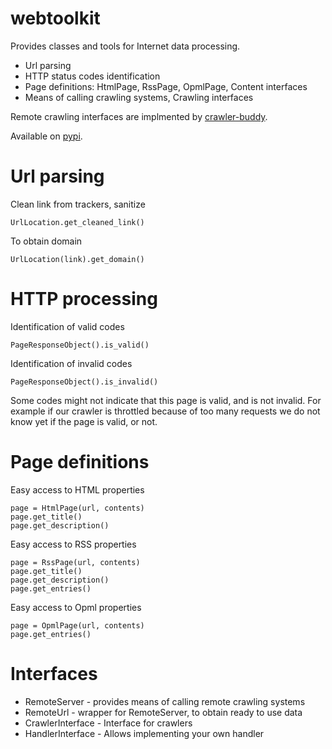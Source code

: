 # webtoolkit

Provides classes and tools for Internet data processing.

 - Url parsing
 - HTTP status codes identification
 - Page definitions: HtmlPage, RssPage, OpmlPage, Content interfaces
 - Means of calling crawling systems, Crawling interfaces

Remote crawling interfaces are implmented by [crawler-buddy](https://google.com/rumca-js/crawler-buddy).

Available on [pypi](https://pypi.org/project/webtoolkit).


# Url parsing

Clean link from trackers, sanitize
```
UrlLocation.get_cleaned_link()
```

To obtain domain
```
UrlLocation(link).get_domain()
```

# HTTP processing

Identification of valid codes
```
PageResponseObject().is_valid()
```

Identification of invalid codes
```
PageResponseObject().is_invalid()
```

Some codes might not indicate that this page is valid, and is not invalid. For example if our crawler is throttled because of too many requests we do not know yet if the page is valid, or not.

# Page definitions

Easy access to HTML properties
```
page = HtmlPage(url, contents)
page.get_title()
page.get_description()
```

Easy access to RSS properties
```
page = RssPage(url, contents)
page.get_title()
page.get_description()
page.get_entries()
```

Easy access to Opml properties
```
page = OpmlPage(url, contents)
page.get_entries()
```

# Interfaces

 - RemoteServer - provides means of calling remote crawling systems
 - RemoteUrl - wrapper for RemoteServer, to obtain ready to use data
 - CrawlerInterface - Interface for crawlers
 - HandlerInterface - Allows implementing your own handler
